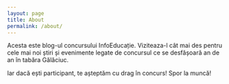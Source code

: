 ```yaml
---
layout: page
title: About
permalink: /about/
---
```


Acesta este blog-ul concursului InfoEducație. Viziteaza-l cât mai des pentru cele mai noi știri și evenimente legate de concursul ce se desfășoară an de an în tabăra Gălăciuc.

Iar dacă ești participant, te așteptăm cu drag în concurs! Spor la muncă!
